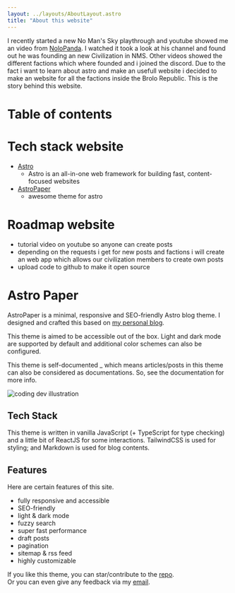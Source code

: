 ```yaml
---
layout: ../layouts/AboutLayout.astro
title: "About this website"
---
```

I recently started a new No Man's Sky playthrough and youtube showed me an video from [NoloPanda](https://www.youtube.com/watch?v=54sRozhBjyk). I watched it took a look at his channel and found out he was founding an new Civilization in NMS. Other videos showed the different factions which where founded and i joined the discord. Due to the fact i want to learn about astro and make an usefull website i decided to make an website for all the factions inside the Brolo Republic. This is the story behind this website.

# Table of contents


# Tech stack website
- [Astro](https://astro.build)
  - Astro is an all-in-one web framework for building fast, content-focused websites
- [AstroPaper](https://github.com/satnaing/astro-paper)
  - awesome theme for astro 

# Roadmap website
- tutorial video on youtube so anyone can create posts
- depending on the requests i get for new posts and factions i will create an web app which allows our civilization members to create own posts
- upload code to github to make it open source


# Astro Paper
AstroPaper is a minimal, responsive and SEO-friendly Astro blog theme. I designed and crafted this based on [my personal blog](https://satnaing.dev/blog).

This theme is aimed to be accessible out of the box. Light and dark mode are supported by
default and additional color schemes can also be configured.

This theme is self-documented \_ which means articles/posts in this theme can also be considered as documentations. So, see the documentation for more info.

<div>
  <img src="/assets/dev.svg" class="sm:w-1/2 mx-auto" alt="coding dev illustration">
</div>

## Tech Stack

This theme is written in vanilla JavaScript (+ TypeScript for type checking) and a little bit of ReactJS for some interactions. TailwindCSS is used for styling; and Markdown is used for blog contents.

## Features

Here are certain features of this site.

- fully responsive and accessible
- SEO-friendly
- light & dark mode
- fuzzy search
- super fast performance
- draft posts
- pagination
- sitemap & rss feed
- highly customizable

If you like this theme, you can star/contribute to the [repo](https://github.com/satnaing/astro-paper).  
Or you can even give any feedback via my [email](mailto:contact@satnaing.dev).
